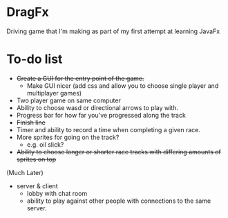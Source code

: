 DragFx
======

Driving game that I'm making as part of my first attempt at learning JavaFx

To-do list
==========

- ~~Create a GUI for the entry point of the game.~~
	- Make GUI nicer (add css and allow you to choose single player and multiplayer games)
- Two player game on same computer
- Ability to choose wasd or directional arrows to play with.
- Progress bar for how far you've progressed along the track
- ~~Finish line~~
- Timer and ability to record a time when completing a given race.
- More sprites for going on the track?
	- e.g. oil slick?
- ~~Ability to choose longer or shorter race tracks with differing amounts of sprites on top~~


(Much Later)
- server & client
	- lobby with chat room
	- ability to play against other people with connections to the same server.